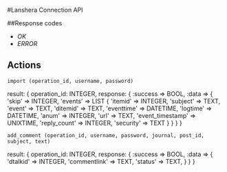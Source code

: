 #Lanshera Connection API

##Response codes
* _OK_
* _ERROR_


## Actions
`import (operation_id, username, password)`
>
result:
{ 
  operation_id: INTEGER,
  response: {
    :success => BOOL,
    :data => {
        'skip' => INTEGER,
        'events' => LIST {
            'itemid' => INTEGER,
            'subject' => TEXT,
            'event' => TEXT,
            'ditemid' => TEXT,
            'eventtime' => DATETIME,
            'logtime' => DATETIME,
            'anum' => INTEGER,
            'url' => TEXT,
            'event_timestamp' => UNIXTIME,
            'reply_count' => INTEGER,
            'security' => TEXT
        }
    }
  }
}

`add_comment (operation_id, username, password, journal, post_id, subject, text)`
>
result:
{
  operation_id: INTEGER,
  response: {
    :success => BOOL,
    :data => {
        'dtalkid' => INTEGER,
        'commentlink' => TEXT,
        'status' => TEXT,
    }
  }
}
